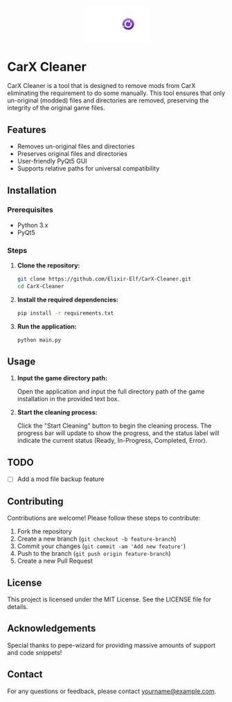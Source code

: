<img src="images/logo/carx_cleaner_logo.png" alt="CarX Cleaner Logo" style="display: block; margin-left: auto; margin-right: auto; width: 150px;">

# CarX Cleaner

CarX Cleaner is a tool that is designed to remove mods from CarX eliminating the requirement to do some manually. This tool ensures that only un-original (modded) files and directories are removed, preserving the integrity of the original game files.

## Features

- Removes un-original files and directories
- Preserves original files and directories
- User-friendly PyQt5 GUI
- Supports relative paths for universal compatibility

## Installation

### Prerequisites

- Python 3.x
- PyQt5

### Steps

1. **Clone the repository:**

    ```sh
    git clone https://github.com/Elixir-Elf/CarX-Cleaner.git
    cd CarX-Cleaner
    ```

2. **Install the required dependencies:**

    ```sh
    pip install -r requirements.txt
    ```

3. **Run the application:**

    ```sh
    python main.py
    ```

## Usage

1. **Input the game directory path:**

    Open the application and input the full directory path of the game installation in the provided text box.

2. **Start the cleaning process:**

    Click the "Start Cleaning" button to begin the cleaning process. The progress bar will update to show the progress, and the status label will indicate the current status (Ready, In-Progress, Completed, Error).

## TODO

- [ ] Add a mod file backup feature

## Contributing

Contributions are welcome! Please follow these steps to contribute:

1. Fork the repository
2. Create a new branch (`git checkout -b feature-branch`)
3. Commit your changes (`git commit -am 'Add new feature'`)
4. Push to the branch (`git push origin feature-branch`)
5. Create a new Pull Request

## License

This project is licensed under the MIT License. See the LICENSE file for details.

## Acknowledgements

Special thanks to pepe-wizard for providing massive amounts of support and code snippets!

## Contact

For any questions or feedback, please contact yourname@example.com.
